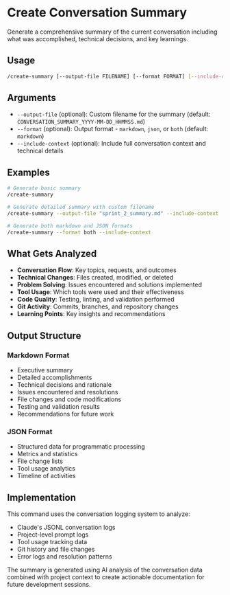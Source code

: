 # Create Conversation Summary

Generate a comprehensive summary of the current conversation including what was accomplished, technical decisions, and key learnings.

## Usage

```bash
/create-summary [--output-file FILENAME] [--format FORMAT] [--include-context]
```

## Arguments

- `--output-file` (optional): Custom filename for the summary (default: `CONVERSATION_SUMMARY_YYYY-MM-DD_HHMMSS.md`)
- `--format` (optional): Output format - `markdown`, `json`, or `both` (default: `markdown`)
- `--include-context` (optional): Include full conversation context and technical details

## Examples

```bash
# Generate basic summary
/create-summary

# Generate detailed summary with custom filename
/create-summary --output-file "sprint_2_summary.md" --include-context

# Generate both markdown and JSON formats
/create-summary --format both --include-context
```

## What Gets Analyzed

- **Conversation Flow**: Key topics, requests, and outcomes
- **Technical Changes**: Files created, modified, or deleted
- **Problem Solving**: Issues encountered and solutions implemented
- **Tool Usage**: Which tools were used and their effectiveness
- **Code Quality**: Testing, linting, and validation performed
- **Git Activity**: Commits, branches, and repository changes
- **Learning Points**: Key insights and recommendations

## Output Structure

### Markdown Format
- Executive summary
- Detailed accomplishments
- Technical decisions and rationale
- Issues encountered and resolutions
- File changes and code modifications
- Testing and validation results
- Recommendations for future work

### JSON Format
- Structured data for programmatic processing
- Metrics and statistics
- File change lists
- Tool usage analytics
- Timeline of activities

## Implementation

This command uses the conversation logging system to analyze:
- Claude's JSONL conversation logs
- Project-level prompt logs
- Tool usage tracking data
- Git history and file changes
- Error logs and resolution patterns

The summary is generated using AI analysis of the conversation data combined with project context to create actionable documentation for future development sessions.